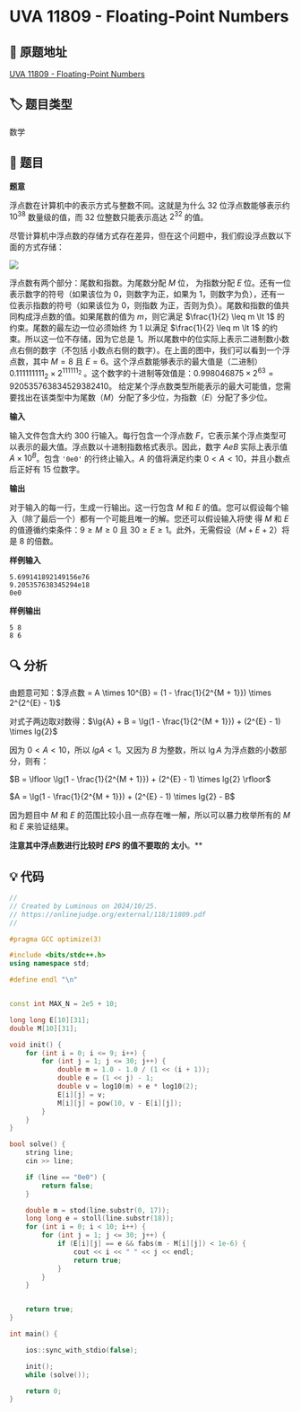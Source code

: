 # UVA 11809 - Floating-Point Numbers

## 🚀 原题地址
[UVA 11809 - Floating-Point Numbers](https://onlinejudge.org/external/118/11809.pdf)

## 🏷️ 题目类型

数学

## 📜 题目

**题意**

浮点数在计算机中的表示方式与整数不同。这就是为什么 $32$ 位浮点数能够表示约 $10^{38}$ 数量级的值，而 $32$ 位整数只能表示高达 $2^{32}$ 的值。

尽管计算机中浮点数的存储方式存在差异，但在这个问题中，我们假设浮点数以下面的方式存储：

![](ACM-Solution-UVA-11809-01.png)

浮点数有两个部分：尾数和指数。为尾数分配 $M$ 位，
为指数分配 $E$ 位。还有一位表示数字的符号（如果该位为 $0$，则数字为正，如果为 $1$，则数字为负），还有一位表示指数的符号（如果该位为 $0$，则指数
为正，否则为负）。尾数和指数的值共同构成浮点数的值。如果尾数的值为 $m$，则它满足 $\frac{1}{2} \leq m \lt 1$ 的约束。尾数的最左边一位必须始终
为 $1$ 以满足 $\frac{1}{2} \leq m \lt 1$ 的约束。所以这一位不存储，因为它总是 $1$。所以尾数中的位实际上表示二进制数小数点右侧的数字（不包括
小数点右侧的数字）。在上面的图中，我们可以看到一个浮点数，其中 $M = 8$ 且 $E = 6$。这个浮点数能够表示的最大值是（二进制）
$0.111111111_{2} \times 2^{111111_{2}}$ 。这个数字的十进制等效值是：$0.998046875 \times 2^{63} = 920535763834529382410$。
给定某个浮点数类型所能表示的最大可能值，您需要找出在该类型中为尾数（$M$）分配了多少位，为指数（$E$）分配了多少位。


**输入**

输入文件包含大约 $300$ 行输入。每行包含一个浮点数 $F$，它表示某个浮点类型可以表示的最大值。浮点数以十进制指数格式表示。因此，数字 $AeB$ 
实际上表示值 $A \times 10^{B}$。包含 `'0e0'` 的行终止输入。$A$ 的值将满足约束 $0 \lt A \lt 10$，并且小数点后正好有 $15$ 位数字。

**输出**

对于输入的每一行，生成一行输出。这一行包含 $M$ 和 $E$ 的值。您可以假设每个输入（除了最后一个）都有一个可能且唯一的解。您还可以假设输入将使
得 $M$ 和 $E$ 的值遵循约束条件：$9 \geq M \geq 0$ 且 $30 \geq E \geq 1$。此外，无需假设（$M + E + 2$）将是 $8$ 的倍数。

**样例输入**

```text
5.699141892149156e76
9.205357638345294e18
0e0
```

**样例输出**

```text
5 8
8 6
```

## 🔍 分析

由题意可知：$浮点数 = A \times 10^{B} = (1 - \frac{1}{2^{M + 1}}) \times 2^{2^{E} - 1}$

对式子两边取对数得：$\lg{A} + B = \lg(1 - \frac{1}{2^{M + 1}}) + (2^{E} - 1) \times lg{2}$

因为 $0 \lt A \lt 10$，所以 $lg{A} < 1$。又因为 $B$ 为整数，所以 $\lg{A}$ 为浮点数的小数部分，则有：

$B = \lfloor \lg(1 - \frac{1}{2^{M + 1}}) + (2^{E} - 1) \times lg{2} \rfloor$

$A = \lg(1 - \frac{1}{2^{M + 1}}) + (2^{E} - 1) \times lg{2} - B$

因为题目中 $M$ 和 $E$ 的范围比较小且一点存在唯一解，所以可以暴力枚举所有的 $M$ 和 $E$ 来验证结果。

**注意其中浮点数进行比较时 $EPS$ 的值不要取的 太小**。**

## 💡 代码

```C++
//
// Created by Luminous on 2024/10/25.
// https://onlinejudge.org/external/118/11809.pdf
//

#pragma GCC optimize(3)

#include <bits/stdc++.h>
using namespace std;

#define endl "\n"


const int MAX_N = 2e5 + 10;

long long E[10][31];
double M[10][31];

void init() {
    for (int i = 0; i <= 9; i++) {
        for (int j = 1; j <= 30; j++) {
            double m = 1.0 - 1.0 / (1 << (i + 1));
            double e = (1 << j) - 1;
            double v = log10(m) + e * log10(2);
            E[i][j] = v;
            M[i][j] = pow(10, v - E[i][j]);
        }
    }
}

bool solve() {
    string line;
    cin >> line;

    if (line == "0e0") {
        return false;
    }

    double m = stod(line.substr(0, 17));
    long long e = stoll(line.substr(18));
    for (int i = 0; i < 10; i++) {
        for (int j = 1; j <= 30; j++) {
            if (E[i][j] == e && fabs(m - M[i][j]) < 1e-6) {
                cout << i << " " << j << endl;
                return true;
            }
        }
    }


    return true;
}

int main() {

    ios::sync_with_stdio(false);

    init();
    while (solve());

    return 0;
}
```